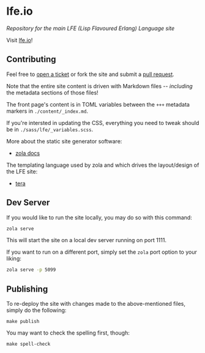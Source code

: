 # lfe.io

*Repository for the main LFE (Lisp Flavoured Erlang) Language site*

Visit <a href="http://lfe.io/">lfe.io</a>!

## Contributing

Feel free to <a href="https://github.com/lfe/lfe.github.io/issues/new">open a ticket</a>
or fork the site and submit a
<a href="https://github.com/lfe/lfe.github.io/pulls">pull request</a>.

Note that the entire site content is driven with Markdown files -- *including* the metadata sections of those files!

The front page's content is in TOML variables between the `+++` metadata markers in `./content/_index.md`.

If you're intersted in updating the CSS, everything you need to tweak should be in `./sass/lfe/_variables.scss`.

More about the static site generator software:

* [zola docs](https://www.getzola.org/documentation/getting-started/installation/)

The templating language used by zola and which drives the layout/design of the LFE site:

* [tera](https://tera.netlify.app/docs#templates)

## Dev Server

If you would like to run the site locally, you may do so with this command:

```bash
zola serve
```

This will start the site on a local dev server running on port 1111.

If you want to run on a different port, simply set the `zola` port option to
your liking:

```bash
zola serve -p 5099
```

## Publishing

To re-deploy the site with changes made to the above-mentioned files, simply do the following:

```shell
make publish
```

You may want to check the spelling first, though:

```shell
make spell-check
```
